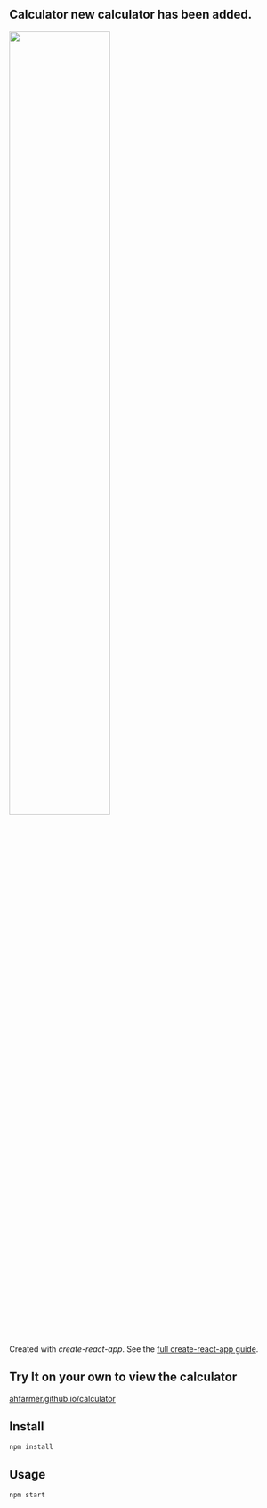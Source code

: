 Calculator new calculator has been added.
---
<img src="Logotype primary.png" width="60%" height="60%" />

Created with *create-react-app*. See the [full create-react-app guide](https://github.com/facebookincubator/create-react-app/blob/master/packages/react-scripts/template/README.md).



Try It on your own to view the calculator
---

[ahfarmer.github.io/calculator](https://ahfarmer.github.io/calculator/)



Install
---

`npm install`



Usage
---

`npm start`
